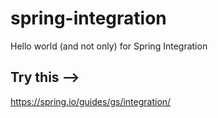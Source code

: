 # spring-integration
Hello world (and not only) for Spring Integration

## Try this -->
https://spring.io/guides/gs/integration/
